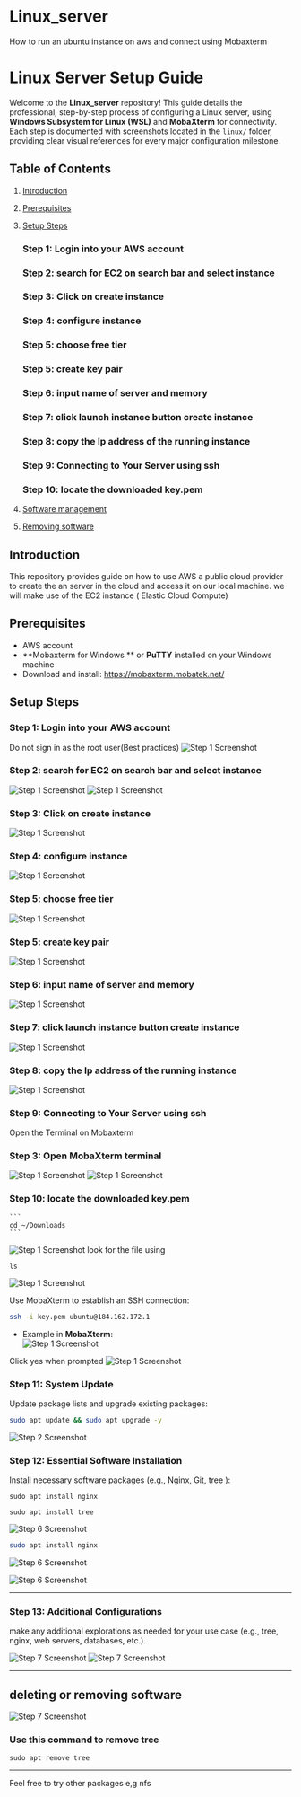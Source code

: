 # Linux_server
How to run an  ubuntu instance on aws and connect using Mobaxterm
# Linux Server Setup Guide

Welcome to the **Linux_server** repository! This guide details the professional, step-by-step process of configuring a Linux server, using **Windows Subsystem for Linux (WSL)** and **MobaXterm** for connectivity. Each step is documented with screenshots located in the `linux/` folder, providing clear visual references for every major configuration milestone.

## Table of Contents

1. [Introduction](#introduction)
2. [Prerequisites](#prerequisites)
3. [Setup Steps](#setup-steps)
    ### Step 1: Login into your AWS account
    ### Step 2: search for EC2 on search bar and select instance
    ### Step 3: Click on create instance
    ### Step 4: configure instance
    ### Step 5: choose free tier
    ### Step 5: create key pair
    ### Step 6: input name of server and memory
    ### Step 7:  click launch instance button create instance
    ### Step 8: copy the Ip address of the running instance  
    ### Step 9: Connecting to Your Server using ssh
    ### Step 10: locate the downloaded key.pem
    
4. [Software management](#troubleshooting)
5. [Removing software](#references)


## Introduction

This repository provides guide on how to use AWS a public cloud provider to create the an server in the cloud and access it on our local machine. we will make use of the EC2 instance ( Elastic Cloud Compute)
## Prerequisites

- AWS account
- **Mobaxterm for Windows ** or **PuTTY** installed on your Windows machine
- Download and install: https://mobaxterm.mobatek.net/



## Setup Steps

### Step 1: Login into your AWS account
Do not sign in as the root user(Best practices)
 ![Step 1 Screenshot](linux/stepa.png)

### Step 2: search for EC2 on search bar and select instance
![Step 1 Screenshot](linux/stepb.png)
 ![Step 1 Screenshot](linux/stepd.png)
     
### Step 3: Click on create instance
 ![Step 1 Screenshot](linux/stepc.png)

### Step 4: configure instance
![Step 1 Screenshot](linux/stepf.png)

### Step 5: choose free tier
![Step 1 Screenshot](linux/selectubuntu.png)


### Step 5: create key pair
 ![Step 1 Screenshot](linux/keypair.png)

### Step 6: input name of server and memory
 ![Step 1 Screenshot](linux/confiaws.png)

### Step 7:  click launch instance button create instance
![Step 1 Screenshot](linux/confiaws.png)

### Step 8: copy the Ip address of the running instance
![Step 1 Screenshot](linux/copyIP.png)

### Step 9: Connecting to Your Server using ssh
Open the Terminal on Mobaxterm
### Step 3: Open MobaXterm terminal
![Step 1 Screenshot](linux/openmobaxterm.png)
![Step 1 Screenshot](linux/mobaxterm.png)

### Step 10: locate the downloaded key.pem
    ```
    cd ~/Downloads
    ```
 ![Step 1 Screenshot](linux/downloadlocate.png)
 look for the file using
```
ls
```
  ![Step 1 Screenshot](linux/keyp.pem.png)

Use MobaXterm to establish an SSH connection:

```bash
ssh -i key.pem ubuntu@184.162.172.1
```

- Example in **MobaXterm**:  
  ![Step 1 Screenshot](linux/ssh.png)

Click yes when prompted
![Step 1 Screenshot](linux/sshsure.png)


### Step 11: System Update

Update package lists and upgrade existing packages:

```bash
sudo apt update && sudo apt upgrade -y
```

![Step 2 Screenshot](linux/sudoupdate.png)

### Step 12: Essential Software Installation

Install necessary software packages (e.g., Nginx, Git, tree ):

```
sudo apt install nginx
```

```
sudo apt install tree 
```
![Step 6 Screenshot](linux/treeinstall.png)

```bash
sudo apt install nginx 
```
![Step 6 Screenshot](linux/nginx.png)

![Step 6 Screenshot](linux/treetree.png)

---

### Step 13: Additional Configurations

make any additional explorations as needed for your use case (e.g., tree, nginx, web servers, databases, etc.).

![Step 7 Screenshot](linux/treeroots.png)
![Step 7 Screenshot](linux/treeroot.png)

---

## deleting or removing software
![Step 7 Screenshot](linux/treeremove.png)
### Use this command to remove tree
```
sudo apt remove tree
```
---
Feel free to try other packages e,g nfs